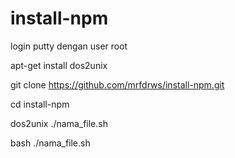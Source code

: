 # install-npm

login putty dengan user root 

apt-get install dos2unix

git clone https://github.com/mrfdrws/install-npm.git

cd install-npm

dos2unix ./nama_file.sh

bash ./nama_file.sh
